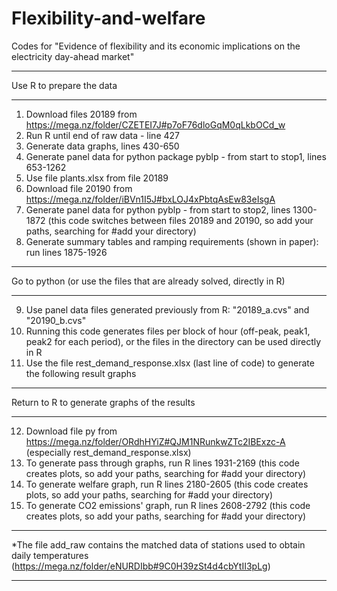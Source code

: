 # Flexibility-and-welfare
Codes for "Evidence of flexibility and its economic implications on the electricity day-ahead market"

**************************************************************************************
Use R to prepare the data
**************************************************************************************
1. Download files 20189 from https://mega.nz/folder/CZETEI7J#p7oF76dloGqM0qLkbOCd_w 
2. Run R until end of raw data - line 427  
3. Generate data graphs, lines 430-650
4. Generate panel data for python package pyblp - from start to stop1, lines 653-1262
5. Use file plants.xlsx from file 20189 
6. Download file 20190 from https://mega.nz/folder/iBVn1I5J#bxLOJ4xPbtqAsEw83eIsgA
7. Generate panel data for python pyblp - from start to stop2, lines 1300-1872 (this code switches between files 20189 and 20190, so add your paths, searching for #add your directory)
8. Generate summary tables and ramping requirements (shown in paper): run lines 1875-1926

**************************************************************************************
Go to python (or use the files that are already solved, directly in R)
*************************************************************************************
9. Use panel data files generated previously from R: "20189_a.cvs" and "20190_b.cvs" 
10. Running this code generates files per block of hour (off-peak, peak1, peak2 for each period), or the files in the directory can be used directly in R
11. Use the file rest_demand_response.xlsx (last line of code) to generate the following result graphs


**************************************************************************************
Return to R to generate graphs of the results
**************************************************************************************
12. Download file py from https://mega.nz/folder/ORdhHYiZ#QJM1NRunkwZTc2IBExzc-A (especially rest_demand_response.xlsx)
13. To generate pass through graphs, run R lines 1931-2169 (this code creates plots, so add your paths, searching for #add your directory)
14. To generate welfare graph, run R lines 2180-2605 (this code creates plots, so add your paths, searching for #add your directory)
15. To generate CO2 emissions' graph, run R lines 2608-2792 (this code creates plots, so add your paths, searching for #add your directory)



***
*The file add_raw contains the matched data of stations used to obtain daily temperatures (https://mega.nz/folder/eNURDIbb#9C0H39zSt4d4cbYtII3pLg)
***
